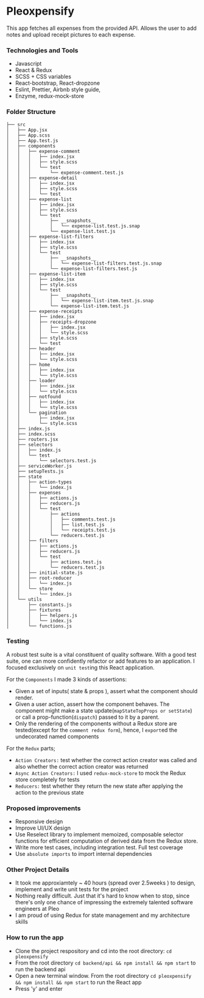 # Pleoxpensify

This app fetches all expenses from the provided API. Allows the user to add notes and upload receipt pictures to each expense.

### Technologies and Tools

- Javascript
- React & Redux
- SCSS + CSS variables
- React-bootstrap, React-dropzone
- Eslint, Prettier, Airbnb style guide,
- Enzyme, redux-mock-store

### Folder Structure

```
├── src
│   ├── App.jsx
│   ├── App.scss
│   ├── App.test.js
│   ├── components
│   │   ├── expense-comment
│   │   │   ├── index.jsx
│   │   │   ├── style.scss
│   │   │   └── test
│   │   │       └── expense-comment.test.js
│   │   ├── expense-detail
│   │   │   ├── index.jsx
│   │   │   ├── style.scss
│   │   │   └── test
│   │   ├── expense-list
│   │   │   ├── index.jsx
│   │   │   ├── style.scss
│   │   │   └── test
│   │   │       ├── __snapshots__
│   │   │       │   └── expense-list.test.js.snap
│   │   │       └── expense-list.test.js
│   │   ├── expense-list-filters
│   │   │   ├── index.jsx
│   │   │   ├── style.scss
│   │   │   └── test
│   │   │       ├── __snapshots__
│   │   │       │   └── expense-list-filters.test.js.snap
│   │   │       └── expense-list-filters.test.js
│   │   ├── expense-list-item
│   │   │   ├── index.jsx
│   │   │   ├── style.scss
│   │   │   └── test
│   │   │       ├── __snapshots__
│   │   │       │   └── expense-list-item.test.js.snap
│   │   │       └── expense-list-item.test.js
│   │   ├── expense-receipts
│   │   │   ├── index.jsx
│   │   │   ├── receipts-dropzone
│   │   │   │   ├── index.jsx
│   │   │   │   └── style.scss
│   │   │   ├── style.scss
│   │   │   └── test
│   │   ├── header
│   │   │   ├── index.jsx
│   │   │   └── style.scss
│   │   ├── home
│   │   │   ├── index.jsx
│   │   │   └── style.scss
│   │   ├── loader
│   │   │   ├── index.jsx
│   │   │   └── style.scss
│   │   ├── notfound
│   │   │   ├── index.jsx
│   │   │   └── style.scss
│   │   └── pagination
│   │       ├── index.jsx
│   │       └── style.scss
│   ├── index.js
│   ├── index.scss
│   ├── routers.jsx
│   ├── selectors
│   │   ├── index.js
│   │   └── test
│   │       └── selectors.test.js
│   ├── serviceWorker.js
│   ├── setupTests.js
│   ├── state
│   │   ├── action-types
│   │   │   └── index.js
│   │   ├── expenses
│   │   │   ├── actions.js
│   │   │   ├── reducers.js
│   │   │   └── test
│   │   │       ├── actions
│   │   │       │   ├── comments.test.js
│   │   │       │   ├── list.test.js
│   │   │       │   └── receipts.test.js
│   │   │       └── reducers.test.js
│   │   ├── filters
│   │   │   ├── actions.js
│   │   │   ├── reducers.js
│   │   │   └── test
│   │   │       ├── actions.test.js
│   │   │       └── reducers.test.js
│   │   ├── initial-state.js
│   │   ├── root-reducer
│   │   │   └── index.js
│   │   └── store
│   │       └── index.js
│   └── utils
│       ├── constants.js
│       ├── fixtures
│       │   ├── helpers.js
│       │   └── index.js
│       └── functions.js
```

### Testing

A robust test suite is a vital constituent of quality software. With a good test suite, one can more confidently refactor or add features to an application.
I focused exclusively on `unit test`ing this React application.

For the `Components` I made 3 kinds of assertions:

- Given a set of inputs( state & props ), assert what the component should render.
- Given a user action, assert how the component behaves. The component might make a state update(`mapStateTopProps or setState`) or call a prop-function(`dispatch`) passed to it by a parent.
- Only the rendering of the components without a Redux store are tested(except for the `comment redux form`), hence, I `export`ed the undecorated named components

For the `Redux` parts;

- `Action Creators:` test whether the correct action creator was called and also whether the correct action creator was returned
- `Async Action Creators:` I used `redux-mock-store` to mock the Redux store completely for tests
- `Reducers:` test whether they return the new state after applying the action to the previous state

### Proposed improvements

- Responsive design
- Improve UI/UX design
- Use Reselect library to implement memoized, composable selector functions for efficient computation of derived data from the Redux store.
- Write more test cases, including integration test. Full test coverage
- Use `absolute imports` to import internal dependencies

### Other Project Details

- It took me approxiamtely ~ 40 hours (spread over 2.5weeks ) to design, implement and write unit tests for the project
- Nothing really difficult. Just that it's hard to know when to stop, since there's only one chance of impressing the extremely talented software engineers at Pleo
- I am proud of using Redux for state management and my architecture skills

### How to run the app

- Clone the project respository and cd into the root directory: `cd pleoxpensify`
- From the root directory `cd backend/api && npm install && npm start` to run the backend api
- Open a new terminal window. From the root directory `cd pleoxpensify && npm install && npm start` to run the React app
- Press 'y' and enter
